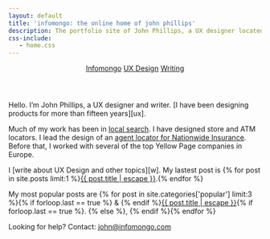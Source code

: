 ```yaml
---
layout: default
title: 'infomongo: the online home of john phillips'
description: The portfolio site of John Phillips, a UX designer located in Denver, CO.
css-include: 
   - home.css
---
```


<header>
   <nav>
     <a href="/" class="active">Infomongo</a>
     <a href="/ux-design/">UX Design</a>
     <a href="/posts/">Writing</a>
   </nav>
</header>

<section class="white" markdown="1">
   <div class="intro" markdown="1">
Hello. I’m John Phillips,  a UX designer and writer. [I have been designing products for more than fifteen years][ux].

Much of my work has been in [local search][loc]. I have designed store and ATM locators. I lead the design of an [agent locator for Nationwide Insurance][nw]. Before that,  I worked with several of the top Yellow Page companies in Europe.

[ux]: /ux-design/
[w]: /posts/
[nw]: /ux-design/nationwide-locator
[loc]: /ux-design/map-pins


   </div>
   <div class="text" markdown="1">
I [write about UX Design and other topics][w]. My lastest post is 
{% for post in site.posts limit:1 %}<a href="{{ post.url}}">{{ post.title | escape }}</a>.{% endfor %} 

My most popular posts are 
{% for post in site.categories['popular'] limit:3 %}{% if forloop.last == true %} & {% endif %}<a href="{{ post.url}}">{{ post.title | escape }}</a>{% if forloop.last == true %}. {% else %}, 
{% endif %}{% endfor %}

Looking for help? Contact: <a href="&#x6D;&#97;&#105;l&#116;&#x6F;:&#106;&#111;&#x68;&#x6E;&#64;&#x69;&#x6E;f&#111;&#x6D;&#x6F;&#110;&#x67;&#111;&#46;&#x63;&#111;&#109;">&#106;&#111;&#x68;&#x6E;&#64;&#x69;&#x6E;f&#111;&#x6D;&#x6F;&#110;&#x67;&#111;&#46;&#x63;&#111;&#109;</a>

   </div>
</section>